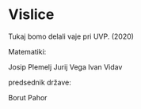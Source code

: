 # Vislice
Tukaj bomo delali vaje pri UVP. (2020)


Matematiki:

Josip Plemelj
Jurij Vega
Ivan Vidav


predsednik države:

Borut Pahor